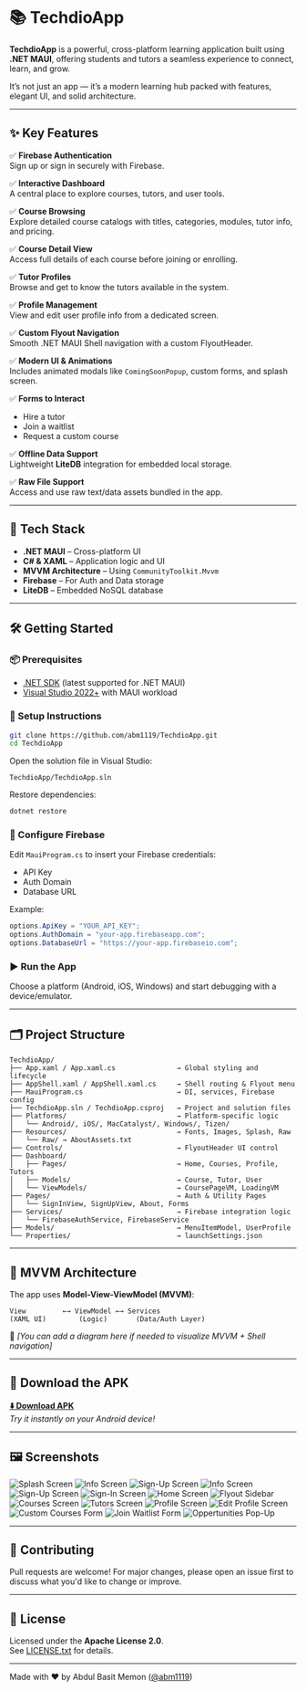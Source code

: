 # 📚 TechdioApp

**TechdioApp** is a powerful, cross-platform learning application built using **.NET MAUI**, offering students and tutors a seamless experience to connect, learn, and grow.

It’s not just an app — it’s a modern learning hub packed with features, elegant UI, and solid architecture.

---

## ✨ Key Features

✅ **Firebase Authentication**\
Sign up or sign in securely with Firebase.

✅ **Interactive Dashboard**\
A central place to explore courses, tutors, and user tools.

✅ **Course Browsing**\
Explore detailed course catalogs with titles, categories, modules, tutor info, and pricing.

✅ **Course Detail View**\
Access full details of each course before joining or enrolling.

✅ **Tutor Profiles**\
Browse and get to know the tutors available in the system.

✅ **Profile Management**\
View and edit user profile info from a dedicated screen.

✅ **Custom Flyout Navigation**\
Smooth .NET MAUI Shell navigation with a custom FlyoutHeader.

✅ **Modern UI & Animations**\
Includes animated modals like `ComingSoonPopup`, custom forms, and splash screen.

✅ **Forms to Interact**

- Hire a tutor
- Join a waitlist
- Request a custom course

✅ **Offline Data Support**\
Lightweight **LiteDB** integration for embedded local storage.

✅ **Raw File Support**\
Access and use raw text/data assets bundled in the app.

---

## 🧠 Tech Stack

- **.NET MAUI** – Cross-platform UI
- **C# & XAML** – Application logic and UI
- **MVVM Architecture** – Using `CommunityToolkit.Mvvm`
- **Firebase** – For Auth and Data storage
- **LiteDB** – Embedded NoSQL database

---

## 🛠️ Getting Started

### 📦 Prerequisites

- [.NET SDK](https://dotnet.microsoft.com/en-us/download) (latest supported for .NET MAUI)
- [Visual Studio 2022+](https://visualstudio.microsoft.com/) with MAUI workload

### 🔧 Setup Instructions

```bash
git clone https://github.com/abm1119/TechdioApp.git
cd TechdioApp
```

Open the solution file in Visual Studio:

```
TechdioApp/TechdioApp.sln
```

Restore dependencies:

```bash
dotnet restore
```

### 🔑 Configure Firebase

Edit `MauiProgram.cs` to insert your Firebase credentials:

- API Key
- Auth Domain
- Database URL

Example:

```csharp
options.ApiKey = "YOUR_API_KEY";
options.AuthDomain = "your-app.firebaseapp.com";
options.DatabaseUrl = "https://your-app.firebaseio.com";
```

### ▶️ Run the App

Choose a platform (Android, iOS, Windows) and start debugging with a device/emulator.

---

## 🗂️ Project Structure

```text
TechdioApp/
├── App.xaml / App.xaml.cs               → Global styling and lifecycle
├── AppShell.xaml / AppShell.xaml.cs     → Shell routing & Flyout menu
├── MauiProgram.cs                       → DI, services, Firebase config
├── TechdioApp.sln / TechdioApp.csproj   → Project and solution files
├── Platforms/                           → Platform-specific logic
│   └── Android/, iOS/, MacCatalyst/, Windows/, Tizen/
├── Resources/                           → Fonts, Images, Splash, Raw
│   └── Raw/ → AboutAssets.txt
├── Controls/                            → FlyoutHeader UI control
├── Dashboard/
│   ├── Pages/                           → Home, Courses, Profile, Tutors
│   ├── Models/                          → Course, Tutor, User
│   └── ViewModels/                      → CoursePageVM, LoadingVM
├── Pages/                               → Auth & Utility Pages
│   └── SignInView, SignUpView, About, Forms
├── Services/                            → Firebase integration logic
│   └── FirebaseAuthService, FirebaseService
├── Models/                              → MenuItemModel, UserProfile
└── Properties/                          → launchSettings.json
```

---

## 🧱 MVVM Architecture

The app uses **Model-View-ViewModel (MVVM)**:

```
View         ←→ ViewModel ←→ Services
(XAML UI)        (Logic)       (Data/Auth Layer)
```

📌 *[You can add a diagram here if needed to visualize MVVM + Shell navigation]*

---

## 📱 Download the APK

[**⬇️ Download APK**](insert_apk_link_here)\
*Try it instantly on your Android device!*

---


## 🖼️ Screenshots
![Splash Screen](./AppScreens/Splash.jpg) ![Info Screen](./AppScreens/Info.jpg) ![Sign-Up Screen](./AppScreens/SignUp.jpg)
![Info Screen](./AppScreens/Info.jpg)
![Sign-Up Screen](./AppScreens/SignUp.jpg)
![Sign-In Screen](./AppScreens/Signin.jpg)
![Home Screen](./AppScreens/Home.jpg)
![Flyout Sidebar](./AppScreens/Flyout.jpg)
![Courses Screen](./AppScreens/Courses.jpg)
![Tutors Screen](./AppScreens/Tutors.jpg)
![Profile Screen](./AppScreens/Profile.jpg)
![Edit Profile Screen](./AppScreens/Edit_Profile.jpg)
![Custom Courses Form](./AppScreens/Custom_Course.jpg)
![Join Waitlist Form](./AppScreens/Join_Waitlist.jpg)
![Oppertunities Pop-Up](./AppScreens/Pop-up.jpg)

---

## 🤝 Contributing

Pull requests are welcome! For major changes, please open an issue first to discuss what you'd like to change or improve.

---

## 📄 License

Licensed under the **Apache License 2.0**.\
See [LICENSE.txt](./LICENSE.txt) for details.

---

Made with ❤️ by Abdul Basit Memon ([@abm1119](https://github.com/abm1119))

